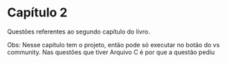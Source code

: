 # Capítulo 2

Questões referentes ao segundo capítulo do livro.

Obs: Nesse capítulo tem o projeto, então pode só executar no botão do vs community. Nas questões que tiver Arquivo C é por que a questão pediu
